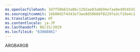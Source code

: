 ```yaml
---
ms.openlocfilehash: 3d7f50b633a06c1292ae03a0b94efae8e49545d1
ms.sourcegitcommit: 1bb00d2f4343e73ae8d58668f02297a3cf10a4c1
ms.translationtype: HT
ms.contentlocale: ja-JP
ms.lasthandoff: 06/15/2019
ms.locfileid: "63868861"
---
```

<span data-ttu-id="85d3d-101">ARGB</span><span class="sxs-lookup"><span data-stu-id="85d3d-101">ARGB</span></span>